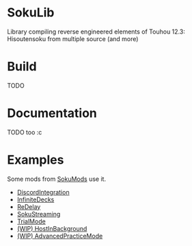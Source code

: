 # SokuLib
Library compiling reverse engineered elements of Touhou 12.3: Hisoutensoku from multiple source (and more)

# Build
TODO

# Documentation
TODO too :c

# Examples
Some mods from [SokuMods](https://github.com/SokuDev/SokuMods) use it.
- [DiscordIntegration](https://github.com/SokuDev/SokuMods/tree/master/modules/DiscordIntegration)
- [InfiniteDecks](https://github.com/SokuDev/SokuMods/tree/master/modules/InfiniteDecks)
- [ReDelay](https://github.com/SokuDev/SokuMods/tree/master/modules/ReDelay)
- [SokuStreaming](https://github.com/SokuDev/SokuMods/tree/master/modules/SokuStreaming)
- [TrialMode](https://github.com/SokuDev/SokuMods/tree/trialmode/modules/TrialMode)
- [(WIP) HostInBackground](https://github.com/SokuDev/SokuMods/tree/bghost/modules/HostInBackground)
- [(WIP) AdvancedPracticeMode](https://github.com/SokuDev/SokuMods/tree/advancedpractice/modules/AdvancedPracticeMode)

